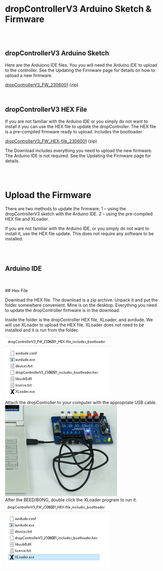 # dropControllerV3 Arduino Sketch & Firmware

 <br>
 <br>
  
## dropControllerV3 Arduino Sketch
Here are the Arduiono IDE files. You you will need the Arduino IDE to upload to the controller.
See the Updating the Firmware page for details on how to upload a new firmware.

[dropControllerV3_FW_2306001](assets/dropControllerV3_FW_2306001.zip) (zip) <br>


 <br>
 
## dropControllerV3 HEX File

If you are not familiar with the Arduino IDE or you simply do not want to install it you can use the HEX file to update the dropController. 
The HEX file is a pre-compiled firmware ready to upload. Includes the bootloader.

[dropControllerV3_FW_HEX-file_2306001](assets/dropControllerV3_FW_2306001_HEX-file_includes_bootloader.zip) (zip)

The Download includes everything you need to upload the new firmware. The Arduino IDE is not required. See the Updating the Firmware page for details. <br>


 <br>
 <br>

# Upload the Firmware

There are two methods to update the firmware:
1 – using the dropControllerV3 sketch with the Arduino IDE.
2 – using the pre-compiled HEX file and XLoader.

If you are not familiar with the Arduino IDE, or you simply do not want to install it, use the HEX file update. This does not require any software to be installed.

<br>
<br>

## Arduino IDE



<br>
<br>
## Hex File

Download the HEX file. The download is a zip archive. Unpack it and put the folder somewhere convenient. Mine is on the desktop. Everything you need to update the dropController firmware is in the download.

Inside the folder is the dropController HEX file, XLoader, and avrdude. We will use XLoader to upload the HEX file. XLoader does not need to be installed and it is run from the folder. 

<img src="imgs/fw-upload/dropControllerV3_UploadHEX-file_001.jpg" alt="dropControllerV3 water drop photography system"  >

 <br>
Attach the dropController to your computer with the appropriate USB cable. <br>

<img src="imgs/fw-upload/dropControllerV3_UploadHEX-file_002.jpg" alt="dropControllerV3 water drop photography system"  >

 <br>
After the BEED/BONG, double click the XLoader program to run it. 

<img src="imgs/fw-upload/dropControllerV3_UploadHEX-file_003.jpg" alt="dropControllerV3 water drop photography system"  >




 <br>
  <br>
 <br>
  <br>
 <br>
 
